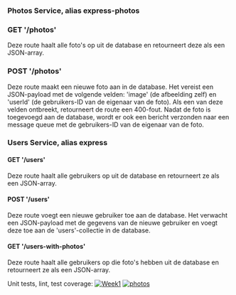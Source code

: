 

### Photos Service, alias express-photos

### GET '/photos'

Deze route haalt alle foto's op uit de database en retourneert deze als een JSON-array.

### POST '/photos'

Deze route maakt een nieuwe foto aan in de database. Het vereist een JSON-payload met de volgende velden: 'image' (de afbeelding zelf) en 'userId' (de gebruikers-ID van de eigenaar van de foto). Als een van deze velden ontbreekt, retourneert de route een 400-fout. Nadat de foto is toegevoegd aan de database, wordt er ook een bericht verzonden naar een message queue met de gebruikers-ID van de eigenaar van de foto.


### Users Service, alias express

#### GET '/users'

Deze route haalt alle gebruikers op uit de database en retourneert ze als een JSON-array.

#### POST '/users'

Deze route voegt een nieuwe gebruiker toe aan de database. Het verwacht een JSON-payload met de gegevens van de nieuwe gebruiker en voegt deze toe aan de 'users'-collectie in de database.

#### GET '/users-with-photos'

Deze route haalt alle gebruikers op die foto's hebben uit de database en retourneert ze als een JSON-array.

Unit tests, lint, test coverage: 
[![Week1](https://github.com/SpaceCadet5100/avans-devops-2324-jedrzej/actions/workflows/week1.js.yml/badge.svg?branch=main)](https://github.com/SpaceCadet5100/avans-devops-2324-jedrzej/actions/workflows/week1.js.yml)
[![photos](https://github.com/SpaceCadet5100/avans-devops-2324-jedrzej/actions/workflows/photos.js.yml/badge.svg?branch=main)](https://github.com/SpaceCadet5100/avans-devops-2324-jedrzej/actions/workflows/photos.js.yml) 
